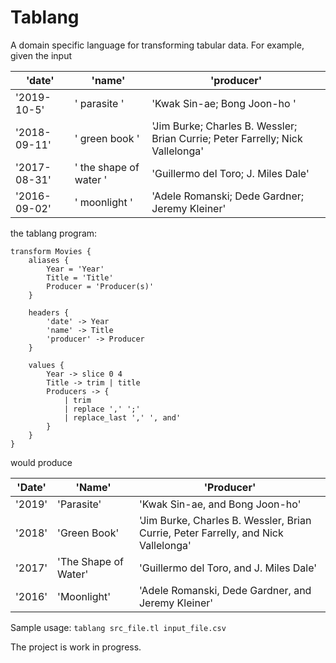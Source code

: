 # Tablang

A domain specific language for transforming tabular data. For example, given the input

| 'date'       | 'name'                 | 'producer'                                                                     |
| ------------ | ---------------------- | ------------------------------------------------------------------------------ |
| '2019-10-5'  | ' parasite '           | 'Kwak Sin-ae; Bong Joon-ho  '                                                  | 
| '2018-09-11' | ' green book '         | 'Jim Burke; Charles B. Wessler; Brian Currie; Peter Farrelly; Nick Vallelonga' | 
| '2017-08-31' | ' the shape of water ' | 'Guillermo del Toro; J. Miles Dale'                                            | 
| '2016-09-02' | ' moonlight '          | 'Adele Romanski; Dede Gardner; Jeremy Kleiner'                                 | 

the tablang program:

```
transform Movies {
    aliases {
        Year = 'Year'
        Title = 'Title'
        Producer = 'Producer(s)'
    }

    headers {
        'date' -> Year
        'name' -> Title
        'producer' -> Producer
    }

    values {
        Year -> slice 0 4
        Title -> trim | title
        Producers -> {
            | trim
            | replace ',' ';'
            | replace_last ',' ', and'
        }
    }
}
```

would produce 

| 'Date' | 'Name'               | 'Producer'                                                                         |
| ------ | -------------------- | ---------------------------------------------------------------------------------- |
| '2019' | 'Parasite'           | 'Kwak Sin-ae, and Bong Joon-ho'                                                    | 
| '2018' | 'Green Book'         | 'Jim Burke, Charles B. Wessler, Brian Currie, Peter Farrelly, and Nick Vallelonga' | 
| '2017' | 'The Shape of Water' | 'Guillermo del Toro, and J. Miles Dale'                                            | 
| '2016' | 'Moonlight'          | 'Adele Romanski, Dede Gardner, and Jeremy Kleiner'                                 | 

Sample usage: `tablang src_file.tl input_file.csv`

The project is work in progress.
